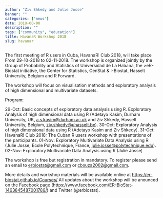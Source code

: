 ```yaml
---
author: "Ziv Shkedy and Julie Josse"
banner: ""
categories: ["news"]
date: 2018-00-00
description: ""
tags: ["community", "education"]
title: HavanaR Workshop 2018
slug: havanar
---
```


The first meeting of R users in Cuba, HavanaR! Club 2018, will take place From 29-10-2018 to 02-11-2018. The workshop is organized jointly by the Group of Probability and Statistics of Universidad de La Habana, the >eR-Biostat initiative, the Center for Statistics, CenStat & I-Biostat, Hasselt University, Belgium and R Forward.

 

 

The workshop will focus on visualisation methods and exploratory analysis of high dimensional and multivariate datasets.

 

Program:

 

29-Oct: Basic concepts of exploratory data analysis using R. Exploratory Analysis of high dimensional data using R (Adetayo Kasim, Durham University, UK, a.s.kasim@durham.ac.uk and Ziv Shkedy, Hasselt University, Belgium, ziv.shkedy@uhasselt.be).
30-Oct: Exploratory Analysis of high dimensional data using R (Adetayo Kasim and Ziv Shkedy).
31-Oct: HavanaR! Club 2018: The Cuban R users workshop with presentations of the participants.
01-Nov: Exploratory Multivariate Data Analysis using R (Julie Josse,  Ecole Polytechnique, France, julie.josse@polytechnique.edu).
02-Nov: Exploratory Multivariate Data Analysis using R (Julie Josse)
 

The workshop is free but registration in mandatory. To register please send an email to erbiostat@gmail.com or cbouza2002@gmail.com.

 

More details and workshop materials  will be available online at https://er-biostat.github.io/Courses/ 
All updates about the workshop will be anounced on the Facebook page (https://www.facebook.com/ER-BioStat-1463845487001786/) and Twitter (@erbiostat).
